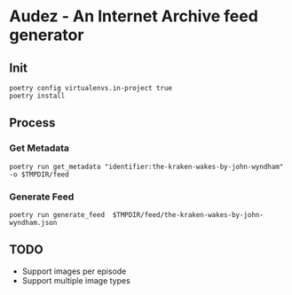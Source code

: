 # Audez - An Internet Archive feed generator

## Init

```
poetry config virtualenvs.in-project true
poetry install
```

## Process

### Get Metadata

`poetry run get_metadata "identifier:the-kraken-wakes-by-john-wyndham" -o $TMPDIR/feed`


### Generate Feed

`poetry run generate_feed  $TMPDIR/feed/the-kraken-wakes-by-john-wyndham.json`

## TODO

- Support images per episode
- Support multiple image types
